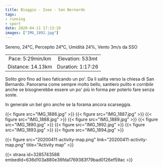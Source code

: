 ```yaml
---
title: Bioggio - Iseo - San Bernardo
tags:
- running
- sport
date: 2020-04-11 17:13:19
images: ["IMG_1892.jpg"]
---
```


Sereno, 24°C, Percepito 24°C, Umidità 24%, Vento 3m/s da SSO

| | |
| :-: | :-: |
| Pace: 5:29min/km | Elevation: 533mt |
| Distance: 14.13km | Duration: 1:17:26 |

Solito giro fino ad Iseo faticando un po'. Da lì salita verso la chiesa di San Bernardo.
Panorama come sempre molto bello, santiero pulito e _corribile_ anche se bisognerebbe essere un po' più in forma per poterlo fare senza soste.

In generale un bel giro anche se la forama ancora scarseggia.


{{< figure src="IMG_1886.jpg" >}}
{{< figure src="IMG_1887.jpg" >}}
{{< figure src="IMG_1888.jpg" >}}
{{< figure src="IMG_1889.jpg" >}}
{{< figure src="IMG_1890.jpg" >}}
{{< figure src="IMG_1892.jpg" >}}
{{< figure src="IMG_1893.jpg" >}}
{{< figure src="IMG_1894.jpg" >}}


{{< figure src="20200411-activity-map.png" link="20200411-activity-map.png" title="Activity map" >}}


{{< strava id=3285743588 embedId=636d103a880e36fda1769383f79bad0126ef59ac >}}
